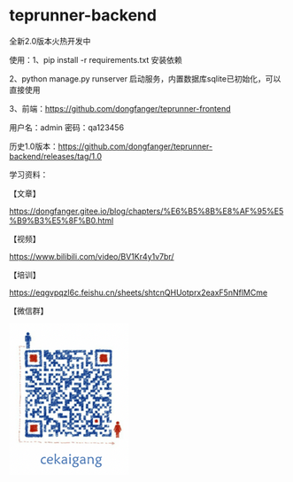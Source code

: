 # teprunner-backend

全新2.0版本火热开发中

使用：1、pip install -r requirements.txt 安装依赖

2、python manage.py runserver 启动服务，内置数据库sqlite已初始化，可以直接使用

3、前端：https://github.com/dongfanger/teprunner-frontend

用户名：admin 密码：qa123456

历史1.0版本：https://github.com/dongfanger/teprunner-backend/releases/tag/1.0

学习资料：

【文章】

https://dongfanger.gitee.io/blog/chapters/%E6%B5%8B%E8%AF%95%E5%B9%B3%E5%8F%B0.html

【视频】

https://www.bilibili.com/video/BV1Kr4y1v7br/

【培训】

https://eqgvpqzl6c.feishu.cn/sheets/shtcnQHUotprx2eaxF5nNflMCme

【微信群】

![](README/2023-06-09-09-02-20-image.png)
